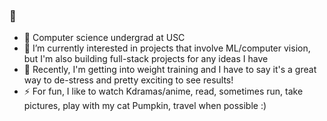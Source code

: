 ### 👋

<!--
**orchidzz/orchidzz** is a ✨ _special_ ✨ repository because its `README.md` (this file) appears on your GitHub profile.

Here are some ideas to get you started:

- 🔭 I’m currently working on ...
- 🌱 I’m currently learning ...
- 👯 I’m looking to collaborate on ...
- 🤔 I’m looking for help with ...
- 💬 Ask me about ...
- 📫 How to reach me: hangtngu@usc.edu
- 😄 Pronouns: she/her
- ⚡ Fun fact: ...
-->

- 🔭 Computer science undergrad at USC
- 🤔 I’m currently interested in projects that involve ML/computer vision, but I'm also building full-stack projects for any ideas I have
- 💬 Recently, I'm getting into weight training and I have to say it's a great way to de-stress and pretty exciting to see results!
- ⚡ For fun, I like to watch Kdramas/anime, read, sometimes run, take pictures, play with my cat Pumpkin, travel when possible :)

